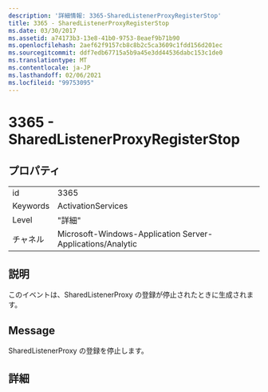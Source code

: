 ```yaml
---
description: '詳細情報: 3365-SharedListenerProxyRegisterStop'
title: 3365 - SharedListenerProxyRegisterStop
ms.date: 03/30/2017
ms.assetid: a74173b3-13e8-41b0-9753-8eaef9b71b90
ms.openlocfilehash: 2aef62f9157cb8c8b2c5ca3609c1fdd156d201ec
ms.sourcegitcommit: ddf7edb67715a5b9a45e3dd44536dabc153c1de0
ms.translationtype: MT
ms.contentlocale: ja-JP
ms.lasthandoff: 02/06/2021
ms.locfileid: "99753095"
---
```

# <a name="3365---sharedlistenerproxyregisterstop"></a>3365 - SharedListenerProxyRegisterStop

## <a name="properties"></a>プロパティ  
  
|||  
|-|-|  
|id|3365|  
|Keywords|ActivationServices|  
|Level|"詳細"|  
|チャネル|Microsoft-Windows-Application Server-Applications/Analytic|  
  
## <a name="description"></a>説明  

 このイベントは、SharedListenerProxy の登録が停止されたときに生成されます。  
  
## <a name="message"></a>Message  

 SharedListenerProxy の登録を停止します。  
  
## <a name="details"></a>詳細
